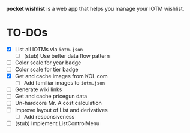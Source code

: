 **pocket wishlist** is a web app that helps you manage your IOTM wishlist.

# TO-DOs

- [x] List all IOTMs via `iotm.json`
  - [ ] (stub) Use better data flow pattern
- [ ] Color scale for year badge
- [ ] Color scale for tier badge
- [x] Get and cache images from KOL.com
  - [ ] Add familiar images to `iotm.json`
- [ ] Generate wiki links
- [ ] Get and cache pricegun data
- [ ] Un-hardcore Mr. A cost calculation
- [ ] Improve layout of List and derivatives
  - [ ] Add responsiveness
- [ ] (stub) Implement ListControlMenu
